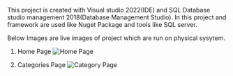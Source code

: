 This project is created with Visual studio 2022(IDE) and SQL  Database studio management 2018(Database Management Studio).
In this project and framework are used like Nuget Package and tools like SQL server.

Below Images are live images of project which are run on physical sysytem.

1. Home Page
![Home Page](https://user-images.githubusercontent.com/89444355/212379118-8af6b192-aa0f-49dc-a41f-efe37b2b8dc2.jpeg)

2. Categories Page
![Category Page](https://user-images.githubusercontent.com/89444355/212379169-694a2bbc-8c22-4063-a696-4b65c529c02b.jpeg)
